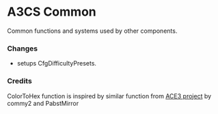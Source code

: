 # A3CS Common
Common functions and systems used by other components.

### Changes
- setups CfgDifficultyPresets.

### Credits
ColorToHex function is inspired by similar function from [ACE3 project](https://github.com/acemod/ACE3) by commy2 and PabstMirror
